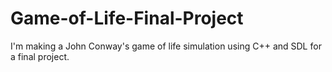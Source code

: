 # Game-of-Life-Final-Project
I'm making a John Conway's game of life simulation using C++ and SDL for a final project.
